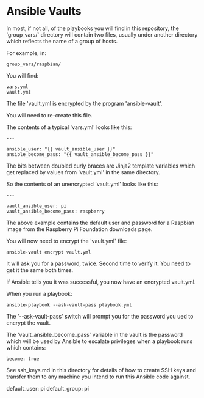 
# Ansible Vaults

In most, if not all, of the playbooks you will find in this
repository, the 'group_vars/' directory will contain two files,
usually under another directory which reflects the name of a group of
hosts.

For example, in:

```
group_vars/raspbian/
```

You will find:

```
vars.yml
vault.yml
```

The file 'vault.yml is encrypted by the program 'ansible-vault'.

You will need to re-create this file.

The contents of a typical 'vars.yml' looks like this:

```
---

ansible_user: "{{ vault_ansible_user }}"
ansible_become_pass: "{{ vault_ansible_become_pass }}"

```

The bits between doubled curly braces are Jinja2 template variables
which get replaced by values from 'vault.yml' in the same directory.

So the contents of an unencrypted 'vault.yml' looks like this:

```
---

vault_ansible_user: pi
vault_ansible_become_pass: raspberry

```

The above example contains the default user and password for a
Raspbian image from the Raspberry Pi Foundation downloads page.

You will now need to encrypt the 'vault.yml' file:

```
ansible-vault encrypt vault.yml
```

It will ask you for a password, twice.  Second time to verify it. You
need to get it the same both times.

If Ansible tells you it was successful, you now have an encrypted vault.yml.

When you run a playbook:

```
ansible-playbook --ask-vault-pass playbook.yml
```

The '--ask-vault-pass' switch will prompt you for the password you ued
to encrypt the vault.

The 'vault_ansible_become_pass' variable in the vault is the password
which will be used by Ansible to escalate privileges when a playbook
runs which contains:

```
become: true
```


See ssh_keys.md in this directory for details of how to create SSH
keys and transfer them to any machine you intend to run this Ansible
code against.




default_user: pi
default_group: pi


